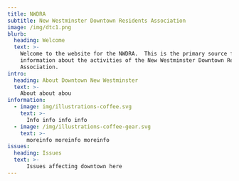 ```yaml
---
title: NWDRA
subtitle: New Westminster Downtown Residents Association
image: /img/dtc1.png
blurb:
  heading: Welcome
  text: >-
    Welcome to the website for the NWDRA.  This is the primary source for
    information about the activities of the New Westminster Downtown Residents
    Association.
intro:
  heading: About Downtown New Westminster
  text: >-
    About about abou
information:
  - image: img/illustrations-coffee.svg
    text: >-
      Info info info info 
  - image: /img/illustrations-coffee-gear.svg
    text: >-
      moreinfo moreinfo moreinfo
issues:
  heading: Issues
  text: >-
      Issues affecting downtown here
---
```


